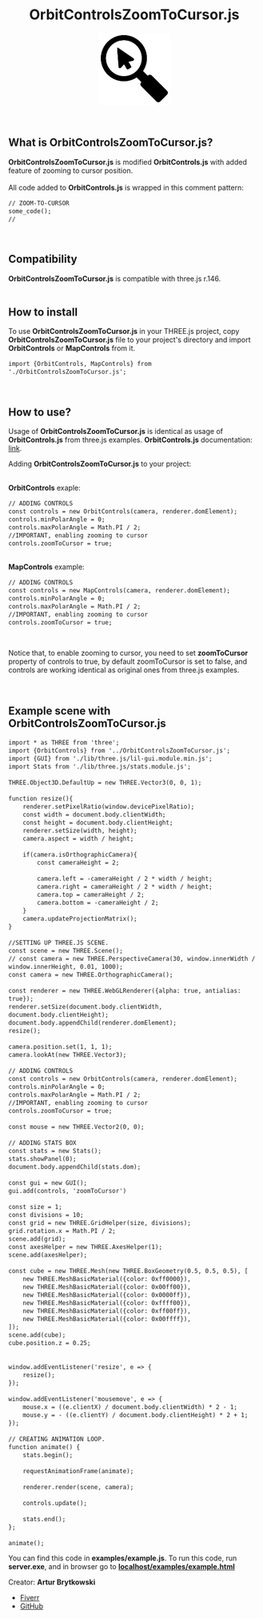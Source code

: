 <h1 align="center"><b>OrbitControlsZoomToCursor.js</b></h1>
<p align="center">
    <img src="./icon.png" style="max-width: 15vw;">
</p>
<br>
<h2>What is <b>OrbitControlsZoomToCursor.js</b>?</h2>
<b>OrbitControlsZoomToCursor.js</b> is modified <b>OrbitControls.js</b> with added feature of zooming to cursor position.
<br>
<br>
All code added to <b>OrbitControls.js</b> is wrapped in this comment pattern:

    // ZOOM-TO-CURSOR
    some_code();
    //
<br>
<h2>Compatibility</h2>
<b>OrbitControlsZoomToCursor.js</b> is compatible with three.js r.146.
<br>
<br>
<h2>How to install</h2>
To use <b>OrbitControlsZoomToCursor.js</b> in your THREE.js project, copy <b>OrbitControlsZoomToCursor.js</b> file to your project's directory and import <b>OrbitControls</b> or <b>MapControls</b> from it.

    import {OrbitControls, MapControls} from './OrbitControlsZoomToCursor.js';
<br>
<h2>How to use?</h2>
Usage of <b>OrbitControlsZoomToCursor.js</b> is identical as usage of <b>OrbitControls.js</b> from three.js examples.
<b>OrbitControls.js</b> documentation: <a target="_blank" href="https://threejs.org/docs/#examples/en/controls/OrbitControls">link</a>.

Adding <b>OrbitControlsZoomToCursor.js</b> to your project:

<br>
<b>OrbitControls</b> exaple:

    // ADDING CONTROLS
    const controls = new OrbitControls(camera, renderer.domElement);
    controls.minPolarAngle = 0;
    controls.maxPolarAngle = Math.PI / 2;
    //IMPORTANT, enabling zooming to cursor
    controls.zoomToCursor = true;
<br>
<b>MapControls</b> example:

    // ADDING CONTROLS
    const controls = new MapControls(camera, renderer.domElement);
    controls.minPolarAngle = 0;
    controls.maxPolarAngle = Math.PI / 2;
    //IMPORTANT, enabling zooming to cursor
    controls.zoomToCursor = true;
<br>

Notice that, to enable zooming to cursor, you need to set <b>zoomToCursor</b> property of controls to true, by default zoomToCursor is set to false, and controls are working identical as original ones from three.js examples.

<br>
<h2>Example scene with <b>OrbitControlsZoomToCursor.js</b></h2>

    import * as THREE from 'three';
    import {OrbitControls} from '../OrbitControlsZoomToCursor.js';
    import {GUI} from './lib/three.js/lil-gui.module.min.js';
    import Stats from './lib/three.js/stats.module.js';

    THREE.Object3D.DefaultUp = new THREE.Vector3(0, 0, 1);

    function resize(){
        renderer.setPixelRatio(window.devicePixelRatio);
        const width = document.body.clientWidth;
        const height = document.body.clientHeight;
        renderer.setSize(width, height);
        camera.aspect = width / height;

        if(camera.isOrthographicCamera){
            const cameraHeight = 2;

            camera.left = -cameraHeight / 2 * width / height;
            camera.right = cameraHeight / 2 * width / height;
            camera.top = cameraHeight / 2;
            camera.bottom = -cameraHeight / 2;
        }
        camera.updateProjectionMatrix();
    }

    //SETTING UP THREE.JS SCENE.
    const scene = new THREE.Scene();
    // const camera = new THREE.PerspectiveCamera(30, window.innerWidth / window.innerHeight, 0.01, 1000);
    const camera = new THREE.OrthographicCamera();

    const renderer = new THREE.WebGLRenderer({alpha: true, antialias: true});
    renderer.setSize(document.body.clientWidth, document.body.clientHeight);
    document.body.appendChild(renderer.domElement);
    resize();

    camera.position.set(1, 1, 1);
    camera.lookAt(new THREE.Vector3);

    // ADDING CONTROLS
    const controls = new OrbitControls(camera, renderer.domElement);
    controls.minPolarAngle = 0;
    controls.maxPolarAngle = Math.PI / 2;
    //IMPORTANT, enabling zooming to cursor
    controls.zoomToCursor = true;

    const mouse = new THREE.Vector2(0, 0);

    // ADDING STATS BOX
    const stats = new Stats();
    stats.showPanel(0);
    document.body.appendChild(stats.dom);

    const gui = new GUI();
    gui.add(controls, 'zoomToCursor')

    const size = 1;
    const divisions = 10;
    const grid = new THREE.GridHelper(size, divisions);
    grid.rotation.x = Math.PI / 2;
    scene.add(grid);
    const axesHelper = new THREE.AxesHelper(1);
    scene.add(axesHelper);

    const cube = new THREE.Mesh(new THREE.BoxGeometry(0.5, 0.5, 0.5), [
        new THREE.MeshBasicMaterial({color: 0xff0000}),
        new THREE.MeshBasicMaterial({color: 0x00ff00}),
        new THREE.MeshBasicMaterial({color: 0x0000ff}),
        new THREE.MeshBasicMaterial({color: 0xffff00}),
        new THREE.MeshBasicMaterial({color: 0xff00ff}),
        new THREE.MeshBasicMaterial({color: 0x00ffff}),
    ]);
    scene.add(cube);
    cube.position.z = 0.25;


    window.addEventListener('resize', e => {
        resize();
    });

    window.addEventListener('mousemove', e => {
        mouse.x = ((e.clientX) / document.body.clientWidth) * 2 - 1;
        mouse.y = - ((e.clientY) / document.body.clientHeight) * 2 + 1;
    });

    // CREATING ANIMATION LOOP.
    function animate() {
        stats.begin();

        requestAnimationFrame(animate);

        renderer.render(scene, camera);

        controls.update();

        stats.end();
    };

    animate();

You can find this code in <b>examples/example.js</b>. To run this code, run <b>server.exe</b>, and in browser go to <b><a target="_blank" href="http://localhost/examples/example.html">localhost/examples/example.html</a></b>


Creator: <b>Artur Brytkowski</b> 
 - <a target="_blank" href="https://www.fiverr.com/arturbrytkowski">Fiverr</a>
 - <a target="_blank" href="https://github.com/allala0">GitHub</a>
 